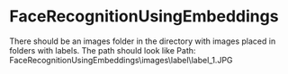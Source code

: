 # FaceRecognitionUsingEmbeddings

There should be an images folder in the directory with images placed in folders with labels. The path should look like 
Path: FaceRecognitionUsingEmbeddings\images\label\label_1.JPG
